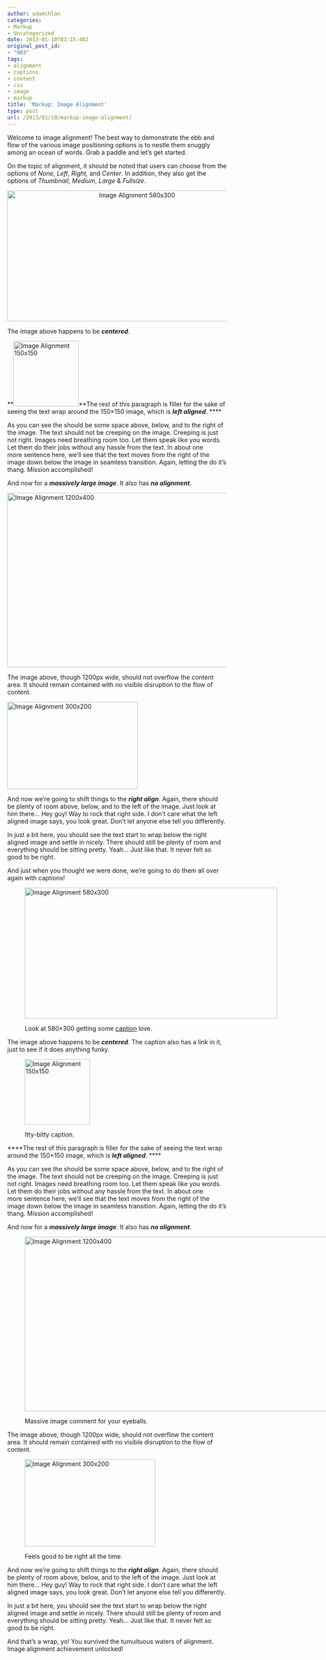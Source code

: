 ```yaml
---
author: adamchlan
categories:
- Markup
- Uncategorized
date: 2013-01-10T03:15:40Z
original_post_id:
- "903"
tags:
- alignment
- captions
- content
- css
- image
- markup
title: 'Markup: Image Alignment'
type: post
url: /2013/01/10/markup-image-alignment/
---
```


Welcome to image alignment! The best way to demonstrate the ebb and flow of the various image positioning options is to nestle them snuggly among an ocean of words. Grab a paddle and let&#8217;s get started.

On the topic of alignment, it should be noted that users can choose from the options of _None_, _Left_, _Right,_ and _Center_. In addition, they also get the options of _Thumbnail_, _Medium_, _Large_ & _Fullsize_.

<p style="text-align:center;">
  <img class="size-full wp-image-906 aligncenter" title="Image Alignment 580x300" alt="Image Alignment 580x300" src="http://forhugo.dev/wp-content/uploads/2013/03/image-alignment-580x300.jpg" width="580" height="300" />
</p>

The image above happens to be _**centered**_.

**<img class="size-full wp-image-904 alignleft" title="Image Alignment 150x150" alt="Image Alignment 150x150" src="http://forhugo.dev/wp-content/uploads/2013/03/image-alignment-150x150.jpg" width="150" height="150" />**The rest of this paragraph is filler for the sake of seeing the text wrap around the 150&#215;150 image, which is _**left aligned**_. ****

As you can see the should be some space above, below, and to the right of the image. The text should not be creeping on the image. Creeping is just not right. Images need breathing room too. Let them speak like you words. Let them do their jobs without any hassle from the text. In about one more sentence here, we&#8217;ll see that the text moves from the right of the image down below the image in seamless transition. Again, letting the do it&#8217;s thang. Mission accomplished!

And now for a _**massively large image**_. It also has _**no alignment**_.

<img class="alignnone  wp-image-907" title="Image Alignment 1200x400" alt="Image Alignment 1200x400" src="http://forhugo.dev/wp-content/uploads/2013/03/image-alignment-1200x4002.jpg" width="1200" height="400" />

The image above, though 1200px wide, should not overflow the content area. It should remain contained with no visible disruption to the flow of content.

<img class="size-full wp-image-905 alignright" title="Image Alignment 300x200" alt="Image Alignment 300x200" src="http://forhugo.dev/wp-content/uploads/2013/03/image-alignment-300x200.jpg" width="300" height="200" />

And now we&#8217;re going to shift things to the _**right align**_. Again, there should be plenty of room above, below, and to the left of the image. Just look at him there&#8230; Hey guy! Way to rock that right side. I don&#8217;t care what the left aligned image says, you look great. Don&#8217;t let anyone else tell you differently.

In just a bit here, you should see the text start to wrap below the right aligned image and settle in nicely. There should still be plenty of room and everything should be sitting pretty. Yeah&#8230; Just like that. It never felt so good to be right.

And just when you thought we were done, we&#8217;re going to do them all over again with captions!<figure id="attachment_906" style="width: 580px" class="wp-caption aligncenter">

<img class="size-full wp-image-906  " title="Image Alignment 580x300" alt="Image Alignment 580x300" src="http://forhugo.dev/wp-content/uploads/2013/03/image-alignment-580x300.jpg" width="580" height="300" /><figcaption class="wp-caption-text">Look at 580&#215;300 getting some [caption][1] love.</figcaption></figure> 

The image above happens to be _**centered**_. The caption also has a link in it, just to see if it does anything funky.<figure id="attachment_904" style="width: 150px" class="wp-caption alignleft">

<img class="size-full wp-image-904  " title="Image Alignment 150x150" alt="Image Alignment 150x150" src="http://forhugo.dev/wp-content/uploads/2013/03/image-alignment-150x150.jpg" width="150" height="150" /><figcaption class="wp-caption-text">Itty-bitty caption.</figcaption></figure> 

****The rest of this paragraph is filler for the sake of seeing the text wrap around the 150&#215;150 image, which is _**left aligned**_. ****

As you can see the should be some space above, below, and to the right of the image. The text should not be creeping on the image. Creeping is just not right. Images need breathing room too. Let them speak like you words. Let them do their jobs without any hassle from the text. In about one more sentence here, we&#8217;ll see that the text moves from the right of the image down below the image in seamless transition. Again, letting the do it&#8217;s thang. Mission accomplished!

And now for a _**massively large image**_. It also has _**no alignment**_.<figure id="attachment_907" style="width: 1200px" class="wp-caption alignnone">

<img class=" wp-image-907" title="Image Alignment 1200x400" alt="Image Alignment 1200x400" src="http://forhugo.dev/wp-content/uploads/2013/03/image-alignment-1200x4002.jpg" width="1200" height="400" /><figcaption class="wp-caption-text">Massive image comment for your eyeballs.</figcaption></figure> 

The image above, though 1200px wide, should not overflow the content area. It should remain contained with no visible disruption to the flow of content.<figure id="attachment_905" style="width: 300px" class="wp-caption alignright">

<img class="size-full wp-image-905 " title="Image Alignment 300x200" alt="Image Alignment 300x200" src="http://forhugo.dev/wp-content/uploads/2013/03/image-alignment-300x200.jpg" width="300" height="200" /><figcaption class="wp-caption-text">Feels good to be right all the time.</figcaption></figure> 

And now we&#8217;re going to shift things to the _**right align**_. Again, there should be plenty of room above, below, and to the left of the image. Just look at him there&#8230; Hey guy! Way to rock that right side. I don&#8217;t care what the left aligned image says, you look great. Don&#8217;t let anyone else tell you differently.

In just a bit here, you should see the text start to wrap below the right aligned image and settle in nicely. There should still be plenty of room and everything should be sitting pretty. Yeah&#8230; Just like that. It never felt so good to be right.

And that&#8217;s a wrap, yo! You survived the tumultuous waters of alignment. Image alignment achievement unlocked!

 [1]: http://en.support.wordpress.com/images/image-settings/ "Image Settings"